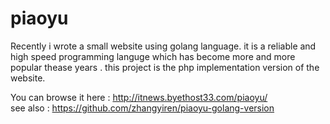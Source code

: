 # piaoyu
Recently i wrote a small website using golang language. it is a reliable and high speed programming languge which has become more and more popular thease years . this project is the php implementation version of the website. 

You can browse it here : http://itnews.byethost33.com/piaoyu/  
see also : https://github.com/zhangyiren/piaoyu-golang-version







